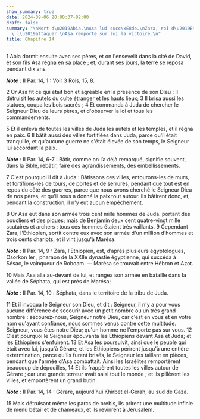 ```yaml
---
show_summary: true
date: 2024-09-06 20:00:37+02:00
draft: false
summary: "\nMort d\u2019Abia.\nAsa lui succ\xE8de.\nZara, roi d\u2019Ethiopie, vient\
  \ l\u2019attaquer.\nAsa remporte sur lui la victoire.\n"
title: Chapitre 14
---
```





1 Abia dormit ensuite avec ses pères, et on l'ensevelit dans la cité de David, et son fils Asa régna en sa place ; et, durant ses jours, la terre se reposa pendant dix ans.

***Note*** :  II Par. 14, 1 : Voir 3 Rois, 15, 8.

2 Or Asa fit ce qui était bon et agréable en la présence de son Dieu : il détruisit les autels du culte étranger et les hauts lieux; 3 Il brisa aussi les statues, coupa les bois sacrés ; 4 Et commanda à Juda de chercher le Seigneur Dieu de leurs pères, et d'observer la loi et tous les commandements.


5 Et il enleva de toutes les villes de Juda les autels et les temples, et il régna en paix. 6 Il bâtit aussi des villes fortifiées dans Juda, parce qu'il était tranquille, et qu'aucune guerre ne s'était élevée de son temps, le Seigneur lui accordant la paix.

***Note*** :  II Par. 14, 6-7 : Bâtir, comme on l’a déjà remarqué, signifie souvent, dans la Bible, rebâtir, faire des agrandissements, des embellissements.


7 C'est pourquoi il dit à Juda : Bâtissons ces villes, entourons-les de murs, et fortifions-les de tours, de portes et de serrures, pendant que tout est en repos du côté des guerres, parce que nous avons cherché le Seigneur Dieu de nos pères, et qu'il nous a donné la paix tout autour. Ils bâtirent donc, et, pendant la construction, il n'y eut aucun empêchement.


8 Or Asa eut dans son armée trois cent mille hommes de Juda. portant des boucliers et des piques; mais de Benjamin deux cent quatre-vingt mille scutaires et archers : tous ces hommes étaient très vaillants. 9 Cependant Zara, l'Ethiopien, sortit contre eux avec son armée d'un million d'hommes et trois cents chariots, et il vint jusqu'à Marésa.

***Note*** :  II Par. 14, 9 : Zara, l’Ethiopien, est, d’après plusieurs égyptologues, Osorkon Ier , pharaon de la XXIIe dynastie égyptienne, qui succéda à Sésac, le vainqueur de Roboam. ― Marésa se trouvait entre Hébron et Azot.

10 Mais Asa alla au-devant de lui, et rangea son armée en bataille dans la vallée de Séphata, qui est près de Marésa;

***Note*** :  II Par. 14, 10 : Séphata, dans le territoire de la tribu de Juda.

11 Et il invoqua le Seigneur son Dieu, et dit : Seigneur, il n'y a pour vous aucune différence de secourir avec un petit nombre ou un très grand nombre : secourez-nous, Seigneur notre Dieu, car c'est en vous et en votre nom qu'ayant confiance, nous sommes venus contre cette multitude. Seigneur, vous êtes notre Dieu; qu'un homme ne l'emporte pas sur vous. 12 C'est pourquoi le Seigneur épouvanta les Ethiopiens devant Asa et Juda; et les Ethiopiens s'enfuirent. 13 Et Asa les poursuivit, ainsi que le peuple qui était avec lui, jusqu'à Gérare; et les Ethiopiens périrent jusqu'à une entière extermination, parce qu'ils furent brisés, le Seigneur les taillant en pièces, pendant que l'armée d'Asa combattait. Ainsi les Israélites remportèrent beaucoup de dépouilles, 14 Et ils frappèrent toutes les villes autour de Gérare ; car une grande terreur avait saisi tout le monde ; et ils pillèrent les villes, et emportèrent un grand butin.

***Note*** :  II Par. 14, 14 : Gérare, aujourd’hui Khirbet el-Gerah, au sud de Gaza.

15 Mais détruisant même les parcs de brebis, ils prirent une multitude infinie de menu bétail et de chameaux, et ils revinrent à Jérusalem.

